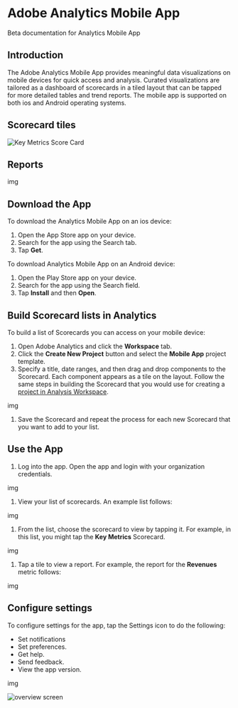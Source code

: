 # Adobe Analytics Mobile App

Beta documentation for Analytics Mobile App

## Introduction

The Adobe Analytics Mobile App provides meaningful data visualizations on mobile devices for quick access and analysis. Curated visualizations are tailored as a dashboard of scorecards in a tiled layout that can be tapped for more detailed tables and trend reports. The mobile app is supported on both ios and Android operating systems.

## Scorecard tiles

![Key Metrics Score Card](https://user-images.githubusercontent.com/29133525/63822300-29874700-c90d-11e9-8c20-985a8a8c2d74.png)



## Reports

img

## Download the App

To download the Analytics Mobile App on an ios device:
1. Open the App Store app on your device.
1. Search for the app using the Search tab.
1. Tap **Get**.

To download Analytics Mobile App on an Android device:

1. Open the Play Store app on your device.
1. Search for the app using the Search field.
1. Tap **Install** and then **Open**.

## Build Scorecard lists in Analytics

To build a list of Scorecards you can access on your mobile device:

1. Open Adobe Analytics and click the **Workspace** tab.
1. Click the **Create New Project** button and select the **Mobile App** project template.
1. Specify a title, date ranges, and then drag and drop components to the Scorecard. Each component appears as a tile on the layout. Follow the same steps in building the Scorecard that you would use for creating a [project in Analysis Workspace](https://docs.adobe.com/content/help/en/analytics/analyze/analysis-workspace/build-workspace-project/t-freeform-project.html).

img

1. Save the Scorecard and repeat the process for each new Scorecard that you want to add to your list.


## Use the App

1. Log into the app. Open the app and login with your organization credentials. 

img

1. View your list of scorecards. An example list follows:

img

1. From the list, choose the scorecard to view by tapping it. For example, in this list, you might tap the **Key Metrics** Scorecard.

img

1. Tap a tile to view a report. For example, the report for the **Revenues** metric follows:

img


## Configure settings

To configure settings for the app, tap the Settings icon to do the following: 

* Set notifications
* Set preferences.
* Get help.
* Send feedback.
* View the app version.

img




![overview screen](https://user-images.githubusercontent.com/29133525/63822210-e036f780-c90c-11e9-98c2-efef8bed7a4b.png)










